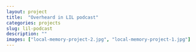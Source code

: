 ```yaml
---
layout: project
title:  "Overheard in LIL podcast"
categories: projects
slug: lil-podcast
description: ""
images: ["local-memory-project-2.jpg", "local-memory-project-1.jpg"]
---
```



